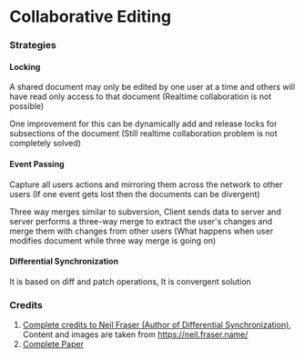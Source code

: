 # Collaborative Editing

### Strategies

#### Locking

A shared document may only be edited by one user at a time and others will have read only access to that document (Realtime collaboration is not possible)

One improvement for this can be dynamically add and release locks for subsections of the document (Still realtime collaboration problem is not completely solved)
    
#### Event Passing

Capture all users actions and mirroring them across the network to other users (If one event gets lost then the documents can be divergent)

Three way merges similar to subversion, Client sends data to server and server performs a three-way merge to extract the user's changes and merge them with changes from other users (What happens when user modifies document while three way merge is going on)
    
#### Differential Synchronization

It is based on diff and patch operations, It is convergent solution
    
### Credits

1. [Complete credits to Neil Fraser (Author of Differential Synchronization)](https://neil.fraser.name/writing/sync/), Content and images are taken from https://neil.fraser.name/
2. <a href="/assets/papers/Differential-Synchtonization.pdf" target="_blank">Complete Paper</a>